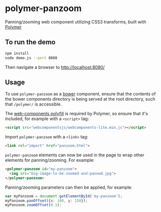 # polymer-panzoom
Panning/zooming web component utilizing CSS3 transforms, built with [Polymer](https://www.polymer-project.org)

## To run the demo

```bash
npm install
node demo.js --port 8080
```

Then navigate a browser to [http://localhost:8080/](http://localhost:8080/)

## Usage

To use `polymer-panzoom` as a [bower](https://bower.io/) component, ensure that the contents of the bower components directory is being served at the root directory, such that `/polymer/` is accessible.

The [web-components polyfill](https://github.com/webcomponents/webcomponentsjs) is required by Polymer, so ensure that it's included, for example with a `<script>` tag:

```html
<script src="webcomponentsjs/webcomponents-lite.min.js"></script>
```

Import `polymer-panzoom` with a `<link>` tag:

```html
<link rel="import" href="panzoom.html">
```

`polymer-panzoom` elements can now be used in the page to wrap other elements for panning/zooming. For example:

```html
<polymer-panzoom id="my-panzoom">
  <img src="big-image-to-be-zoomed-and-panned.jpg">
</polymer-panzoom>
```

Panning/zooming parameters can then be applied, for example:

```javascript
var myPanzoom = document.getElementById('my-panzoom');
myPanzoom.panOffset({x: 100, y: 150});
myPanzoom.zoomOffset(0.1);
```